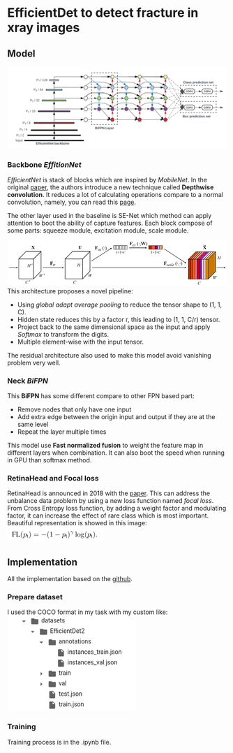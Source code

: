 # EfficientDet to detect fracture in xray images 

## Model
![Illustrate_model](./image/Illustrate_model.png)

### Backbone _*EffitionNet*_
*_EfficientNet_* is stack of blocks which are inspired by *_MobileNet_*. In the original [paper](https://arxiv.org/abs/1704.04861v1),
the authors introduce a new technique called **Depthwise convolution**. It reduces a lot of calculating operations compare to a
normal convolution, namely, you can read this [page](https://towardsdatascience.com/review-mobilenetv1-depthwise-separable-convolution-light-weight-model-a382df364b69).

The other layer used in the baseline is SE-Net which method can apply attention to boot the ability of capture features.
Each block compose of some parts: squeeze module, excitation module, scale module.

![SENet](./image/SE-pipeline.jpg)
This architecture proposes a novel pipeline:
    
- Using *_global adapt average pooling_* to reduce the tensor shape to (1, 1, C).
- Hidden state reduces this by a factor r, this leading to (1, 1, C/r) tensor.
- Project back to the same dimensional space as the input and apply *_Softmax_* to transform the digits.
- Multiple element-wise with the input tensor.

The residual architecture also used to make this model avoid vanishing problem very well.

### Neck _*BiFPN*_
This **BiFPN** has some different compare to other FPN based part:

- Remove nodes that only have one input
- Add extra edge between the origin input and output if they are at the same level
- Repeat the layer multiple times

This model use **Fast normalized fusion** to weight the feature map in different layers when combination. It can also boot the speed when running in GPU than softmax method.

### RetinaHead and Focal loss
RetinaHead is announced in 2018 with the [paper](https://arxiv.org/pdf/1708.02002v2.pdf). This can address the unbalance data problem by using a new loss function named *_focal loss_*.
From Cross Entropy loss function, by adding a weight factor and modulating factor, it can increase the effect of rare class which is most
important. Beautiful representation is showed in this image:![focal loss](image/focal_loss.png)

## Implementation
All the implementation based on the [github](https://github.com/zylo117/Yet-Another-EfficientDet-Pytorch.git).
### Prepare dataset
I used the COCO format in my task with my custom like: ![](image/dataset.png)
### Training 
Training process is in the .ipynb file.


